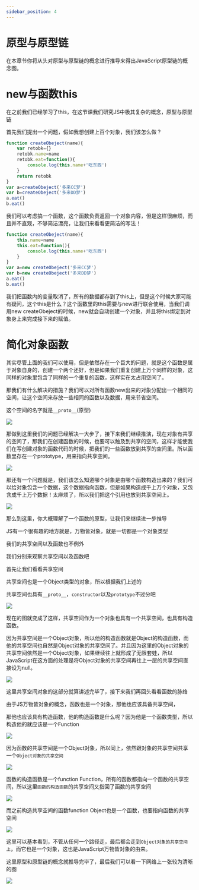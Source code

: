 ```yaml
---
sidebar_position: 4
---
```


# 原型与原型链

在本章节你将从头对原型与原型链的概念进行推导来得出JavaScript原型链的概念图。

# new与函数this

在之前我们已经学习了this，在这节课我们研究JS中极其复杂的概念，原型与原型链

首先我们提出一个问题，假如我想创建上百个对象，我们该怎么做？

```js
function createObeject(name){
    var retobk={}
    retobk.name=name
    retobk.eat=function(){
        console.log(this.name+'吃东西')
    }
    return retobk
}
var a=createObeject('多来CC梦')
var b=createObeject('多来DD梦')
a.eat()
b.eat()
```
我们可以考虑搞一个函数，这个函数负责返回一个对象内容，但是这样很麻烦，而且并不直观，不够简洁漂亮，让我们来看看更简洁的写法！

```js
function createObeject(name){
    this.name=name
    this.eat=function(){
        console.log(this.name+'吃东西')
    }
}
var a=new createObeject('多来CC梦')
var b=new createObeject('多来DD梦')
a.eat()
b.eat()
```

我们把函数内的变量取消了，所有的数据都存到了this上，但是这个时候大家可能有疑问，这个this是什么？这个函数里的this需要与new进行联合使用，当我们调用new createObeject的时候，new就会自动创建一个对象，并且将this绑定到对象身上来完成接下来的赋值。

# 简化对象函数

其实尽管上面的我们可以使用，但是依然存在一个巨大的问题，就是这个函数是属于对象自身的，创建一个两个还好，但是如果我们重复创建上万个同样的对象，这同样的对象里包含了同样的一个重复的函数，这样实在太占用空间了。

那我们有什么解决的措施？我们可以对所有函数new出来的对象分配出一个相同的空间，让这个空间来存放一些相同的函数以及数据，用来节省空间。

这个空间的名字就是`__proto__`(原型)

![](./img/04/1.png)

那做到这里我们的问题已经解决一大步了，接下来我们继续推演，现在对象有共享的空间了，那我们在创建函数的时候，也要可以触及到共享的空间，这样才能使我们在写创建对象的函数代码的时候，把我们的一些函数放到共享的空间里。所以函数里存在一个prototype，用来指向共享空间。

![](./img/04/2.png)

那还有一个问题就是，我们该怎么知道哪个对象是由哪个函数构造出来的？我们可以给对象包含一个数据，这个数据指向函数，但是如果构造成千上万个对象，又包含成千上万个数据！太麻烦了，所以我们把这个引用也放到共享空间上。

![](./img/04/3.png)

那么到这里，你大概理解了一个函数的原型，让我们来继续进一步推导

JS有一个很有趣的地方就是，万物皆对象，就是一切都是一个对象类型

我们的共享空间以及函数也不例外

我们分别来观察共享空间以及函数吧

首先让我们看看共享空间

共享空间也是一个Object类型的对象，所以根据我们上述的

共享空间也具有`__proto__`，`constructor`以及`prototype`不过分吧

![](./img/04/4.png)

现在的图就变成了这样，共享空间作为一个对象也具有一个共享空间，也具有构造函数。

因为共享空间是一个Object对象，所以他的构造函数就是Object的构造函数，而他的共享空间也自然是Object对象的共享空间了。并且因为这里的Object对象的共享空间依然是一个Object对象，如果继续往上就形成了无限套娃，所以JavaScript在这方面的处理是将Object对象的共享空间再往上一层的共享空间直接设为null。

![](./img/04/5.png)

这里共享空间对象的这部分就算讲述完毕了，接下来我们再回头看看函数的脉络

由于JS万物皆对象的概念，函数也是一个对象，那他也应该具备共享空间，

那他也应该具有构造函数，他的构造函数是什么呢？因为他是一个函数类型，所以构造他的就应该是一个Function

![](./img/04/6.png)

因为函数的共享空间是一个Object对象，所以同上，依然跟对象的共享空间共享一个`Object对象的共享空间`

![](./img/04/7.png)

函数的构造函数是一个function Function，所有的函数都指向一个函数的共享空间，所以这里`函数的构造函数`的共享空间又指回了函数的共享空间

![](./img/04/8.png)

而之前构造共享空间的函数function Object也是一个函数，也要指向函数的共享空间

![](./img/04/9.png)

这里可以基本看到，不管从任何一个路径走，最后都会走到`Object对象的共享空间上`，而它也是一个对象，这也是JavaScript万物皆对象的由来。

这里原型和原型链的概念就推导完毕了，最后我们可以看一下网络上一张较为清晰的图

![](./img/04/10.png)